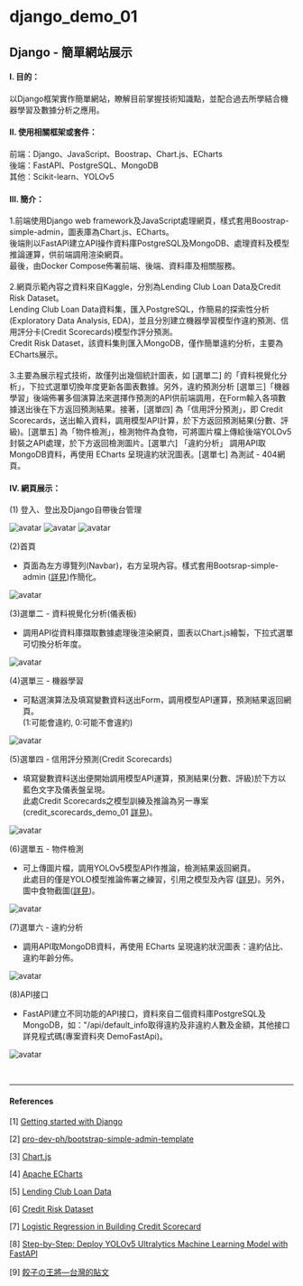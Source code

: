 # **django_demo_01**


## **Django - 簡單網站展示**

#### **Ⅰ. 目的：** 
以Django框架實作簡單網站，瞭解目前掌握技術知識點，並配合過去所學結合機器學習及數據分析之應用。
<br> 

#### **Ⅱ. 使用相關框架或套件：**
前端：Django、JavaScript、Boostrap、Chart.js、ECharts<br>
後端：FastAPI、PostgreSQL、MongoDB<br>
其他：Scikit-learn、YOLOv5<br>

#### **Ⅲ. 簡介：** 
1.前端使用Django web framework及JavaScript處理網頁，樣式套用Boostrap-simple-admin，圖表庫為Chart.js、ECharts。<br>
  後端則以FastAPI建立API操作資料庫PostgreSQL及MongoDB、處理資料及模型推論運算，供前端調用渲染網頁。<br>
  最後，由Docker Compose佈署前端、後端、資料庫及相關服務。<br><br>
2.網頁示範內容之資料來自Kaggle，分別為Lending Club Loan Data及Credit Risk Dataset。<br>Lending Club Loan Data資料集，匯入PostgreSQL，作簡易的探索性分析(Exploratory Data Analysis, EDA)，並且分別建立機器學習模型作違約預測、信用評分卡(Credit Scorecards)模型作評分預測。<br>Credit Risk Dataset，該資料集則匯入MongoDB，僅作簡單違約分析，主要為ECharts展示。<br><br>
3.主要為展示程式技術，故僅列出幾個統計圖表，如 [選單二] 的「資料視覺化分析」，下拉式選單切換年度更新各圖表數據。另外，違約預測分析 [選單三]「機器學習」後端佈署多個演算法來選擇作預測的API供前端調用，在Form輸入各項數據送出後在下方返回預測結果。接著，[選單四] 為「信用評分預測」，即 Credit Scorecards，送出輸入資料，調用模型API計算，於下方返回預測結果(分數、評級)。[選單五] 為「物件檢測」，檢測物件為食物，可將圖片檔上傳給後端YOLOv5封裝之API處理，於下方返回檢測圖片。[選單六] 「違約分析」 調用API取MongoDB資料，再使用 ECharts 呈現違約狀況圖表。[選單七] 為測試 - 404網頁。<br>

#### **Ⅳ. 網頁展示：**

(1) 登入、登出及Django自帶後台管理

![avatar](./README_png/page_login.png)
![avatar](./README_png/page_logout.png)
![avatar](./README_png/page_admin.png)

(2)首頁
- 頁面為左方導覽列(Navbar)，右方呈現內容。樣式套用Bootsrap-simple-admin ([詳見](<https://github.com/pro-dev-ph/bootstrap-simple-admin-template>))作簡化。

![avatar](./README_png/page_home.png) 

(3)選單二 - 資料視覺化分析(儀表板) 

- 調用API從資料庫擷取數據處理後渲染網頁，圖表以Chart.js繪製，下拉式選單可切換分析年度。

![avatar](./README_png/page_dashboard.png)

(4)選單三 - 機器學習 

- 可點選演算法及填寫變數資料送出Form，調用模型API運算，預測結果返回網頁。<br>(1:可能會違約, 0:可能不會違約)

![avatar](./README_png/page_ml.png)

(5)選單四 - 信用評分預測(Credit Scorecards) 

- 填寫變數資料送出便開始調用模型API運算，預測結果(分數、評級)於下方以藍色文字及儀表盤呈現。<br>此處Credit Scorecards之模型訓練及推論為另一專案(credit_scorecards_demo_01  [詳見](<https://github.com/qinglian1105/credit_scorecards_demo_01/tree/main>))。

![avatar](./README_png/page_scorecard.png)

(6)選單五 - 物件檢測 

- 可上傳圖片檔，調用YOLOv5模型API作推論，檢測結果返回網頁。<br>此處目的僅是YOLO模型推論佈署之練習，引用之模型及內容 ([詳見](<https://medium.com/@auliyafirdaus03/step-by-step-deploy-yolov5-ultralytics-machine-learning-model-with-fastapi-ef6faacea4ee>))。另外，圖中食物截圖([詳見](<https://www.facebook.com/ohshotaiwan/posts/%E6%BC%A2%E7%A5%9E%E6%88%90%E5%8A%9F%E5%BA%97%E9%99%90%E5%AE%9A%E6%96%99%E7%90%86-%E5%A4%A7%E5%AE%B6%E4%BE%86%E9%A4%83%E5%AD%90%E3%81%AE%E7%8E%8B%E5%B0%87%E9%83%BD%E9%BB%9E%E4%BB%80%E9%BA%BC%E6%96%99%E7%90%86%E5%91%A2%E5%A6%82%E6%9E%9C%E6%AF%AB%E7%84%A1%E9%A0%AD%E7%B7%92%E7%9A%84%E8%A9%B1%E5%B0%8F%E7%B7%A8%E8%B6%85%E6%8E%A8%E8%96%A6%E6%96%B0%E6%89%8B%E5%85%A5%E9%96%80%E6%AC%BE%E7%8E%8B%E5%B0%87%E6%8B%89%E9%BA%B5%E5%A5%97%E9%A4%90%E7%8E%8B%E5%B0%87%E4%BA%BA%E6%B0%A3%E6%96%99%E7%90%86%E4%B8%80%E6%AC%A1%E6%94%B6%E9%9B%86%E7%8E%8B%E5%B0%87%E7%85%8E%E9%A4%83%E7%8E%8B%E5%B0%87%E7%82%92%E9%A3%AF%E7%8E%8B%E5%B0%87%E9%86%AC%E6%B2%B9%E8%B1%9A%E9%AA%A8%E6%8B%89%E9%BA%B5%E7%86%B1%E9%96%80%E8%8F%9C%E5%96%AE%E4%B8%80/380404612371913/>))。

![avatar](./README_png/page_yolov5.png)

(7)選單六 - 違約分析 

- 調用API取MongoDB資料，再使用 ECharts 呈現違約狀況圖表：違約佔比、違約年齡分佈。

![avatar](./README_png/page_default.png)

(8)API接口 
- FastAPI建立不同功能的API接口，資料來自二個資料庫PostgreSQL及MongoDB，如："/api/default_info取得違約及非違約人數及金額，其他接口詳見程式碼(專案資料夾 DemoFastApi)。

![avatar](./README_png/page_api.png)

<br>

---

#### **References**

[1] [Getting started with Django](<https://www.djangoproject.com/start/>)

[2] [pro-dev-ph/bootstrap-simple-admin-template](<https://github.com/pro-dev-ph/bootstrap-simple-admin-template>)

[3] [Chart.js](<https://www.chartjs.org/>)

[4] [Apache ECharts](<https://echarts.apache.org/zh/index.html>)

[5] [Lending Club Loan Data](<https://www.kaggle.com/datasets/adarshsng/lending-club-loan-data-csv/data>)

[6] [Credit Risk Dataset](<https://www.kaggle.com/datasets/laotse/credit-risk-dataset/data>)

[7] [Logistic Regression in Building Credit Scorecard](<https://medium.com/@rachmanto.rian/logistic-regression-in-building-credit-scorecard-924bece9f953>)

[8] [Step-by-Step: Deploy YOLOv5 Ultralytics Machine Learning Model with FastAPI](<https://medium.com/@auliyafirdaus03/step-by-step-deploy-yolov5-ultralytics-machine-learning-model-with-fastapi-ef6faacea4ee>)

[9] [餃子の王將—台灣的貼文](<https://www.facebook.com/ohshotaiwan/posts/%E6%BC%A2%E7%A5%9E%E6%88%90%E5%8A%9F%E5%BA%97%E9%99%90%E5%AE%9A%E6%96%99%E7%90%86-%E5%A4%A7%E5%AE%B6%E4%BE%86%E9%A4%83%E5%AD%90%E3%81%AE%E7%8E%8B%E5%B0%87%E9%83%BD%E9%BB%9E%E4%BB%80%E9%BA%BC%E6%96%99%E7%90%86%E5%91%A2%E5%A6%82%E6%9E%9C%E6%AF%AB%E7%84%A1%E9%A0%AD%E7%B7%92%E7%9A%84%E8%A9%B1%E5%B0%8F%E7%B7%A8%E8%B6%85%E6%8E%A8%E8%96%A6%E6%96%B0%E6%89%8B%E5%85%A5%E9%96%80%E6%AC%BE%E7%8E%8B%E5%B0%87%E6%8B%89%E9%BA%B5%E5%A5%97%E9%A4%90%E7%8E%8B%E5%B0%87%E4%BA%BA%E6%B0%A3%E6%96%99%E7%90%86%E4%B8%80%E6%AC%A1%E6%94%B6%E9%9B%86%E7%8E%8B%E5%B0%87%E7%85%8E%E9%A4%83%E7%8E%8B%E5%B0%87%E7%82%92%E9%A3%AF%E7%8E%8B%E5%B0%87%E9%86%AC%E6%B2%B9%E8%B1%9A%E9%AA%A8%E6%8B%89%E9%BA%B5%E7%86%B1%E9%96%80%E8%8F%9C%E5%96%AE%E4%B8%80/380404612371913/>)

